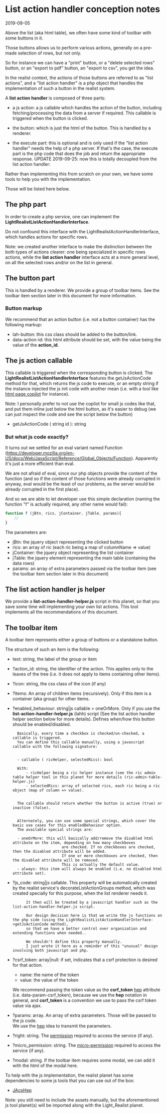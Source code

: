 List action handler conception notes
=========================
2019-09-05


Above the list (aka html table), we often have some kind of toolbar with some buttons in it.

Those buttons allows us to perform various actions, generally on a pre-made selection of rows, but not only.

So for instance we can have a "print" button, or a "delete selected rows" button, or an "export to pdf" button,
an "export to csv", you get the idea.


In the realist context, the actions of those buttons are referred to as "list actions", and a "list action handler"
is a php object that handles the implementation of such a button in the realist system.



A **list action handler** is composed of three parts:

- a js action: a js callable which handles the action of the button, including fetching/processing the data from a server if required.
            This callable is triggered when the button is clicked.
- the button: which is just the html of the button. This is handled by a renderer. 


- the execute part:  this is optional and is only used if the "list action handler" needs the help of a php server.
        If that's the case, the execute part is the php code that does the job and return the appropriate response.
        UPDATE 2019-09-25: now this is totally decoupled from the list action handler:
        
        
Rather than implementing this from scratch on your own, we have some tools to help you with the implementation.

Those will be listed here below.              



The php part
---------------

In order to create a php service, one can implement the **LightRealistListActionHandlerInterface**.

Do not confound this interface with the LightRealistActionHandlerInterface, which handles actions for specific rows.

Note: we created another interface to make the distinction between the both types of actions clearer: one being 
specialized in specific rows actions, while the **list action handler** interface acts at a more general level, on all the 
selected rows and/or on the list in general.



The button part
------------

This is handled by a renderer.
We provide a group of toolbar items.
See the toolbar item section later in this document for more information.

    
 
 
### Button markup
 
We recommend that an action button (i.e. not a button container) has the following markup:

- lah-button: this css class should be added to the button/link.  
- data-action-id: this html attribute should be set, with the value being the value of the **action_id**.   






The js action callable
------------

This callable is triggered when the corresponding button is clicked.
The **LightRealistListActionHandlerInterface** features the getJsActionCode method for that, which returns the js code to execute,
or an empty string if the instance injected the js init code with another mean (i.e. with a tool like [html page copilot](https://github.com/lingtalfi/Light_HtmlPageCopilot) for instance).

Note: I personally prefer to not use the copilot for small js codes like that, and put them inline just below the html button,
as it's easier to debug (we can just inspect the code and see the script below the button)

 
- getJsActionCode ( string id ): string


### But what js code exactly?

It turns out we settled for an eval variant named Function (https://developer.mozilla.org/en-US/docs/Web/JavaScript/Reference/Global_Objects/Function).
Apparently it's just a more efficient than eval.

We are not afraid of eval, since our php objects provide the content of the function (and so if the content of those functions
were already corrupted in anyway, eval would be the least of our problems, as the server would be already corrupted in the first place). 

And so we are able to let developer use this simple declaration (naming the function "f" is actually required, any other name would fail):

```js
function f (jBtn, rics, jContainer, jTable, params){
    //
}


```

The parameters are:

- jBtn: the jquery object representing the clicked button
- rics: an array of ric (each ric being a map of columnName => value)
- jContainer: the jquery object representing the list container
- jTable: the jquery element representing the main table (containing the data rows)
- params: an array of extra parameters passed via the toolbar item (see the toolbar item section later in this document)








The list action handler js helper
---------------

We provide a **list-action-handler-helper.js** script in this planet, so that you save some time will
implementing your own list actions.
This tool implements all the recommendations of this document. 







The toolbar item
-------------------

A toolbar item represents either a group of buttons or a standalone button.

The structure of such an item is the following:

- text: string, the label of the group or item 
- ?action_id: string, the identifier of the action. This applies only to the leaves of the tree (i.e. it does not apply to
        items containing other items).    
- ?icon: string, the css class of the icon (if any)
- ?items: An array of children items (recursively). Only if this item is a container (aka group) for other items. 
- ?enabled_behaviour: string|js callable = oneOrMore.
        Only if you use the **list-action-handler-helper.js** (lahh) script (See the list action handler helper section below for
         more details).
        Defines when/how this button should be enabled/disabled.
        
        Basically, every time a checkbox is checked/un-checked, a callable is triggered.
        You can define this callable manually, using a javascript callable with the following signature:
        
        
        - callable ( ricHelper, selectedRics): bool
        
        With:
            - ricHelper being a ric helper instance (see the ric admin table helper tool in this planet for more details (ric-admin-table-helper.js)
            - selectedRics: array of selected rics, each ric being a ric object (map of column => value).
 
            
        The callable should return whether the button is active (true) or inactive (false).            
            
            
        Alternately, you can use some special strings, which cover the basic use cases for this enabledBehaviour option.
        The available special strings are:
        
        - oneOrMore: this will basically add/remove the disabled html attribute on the item, depending on how many checkboxes
                            are checked. If no checkboxes are checked, then the disabled attribute will be added.
                            If one or more checkboxes are checked, then the disabled attribute will be removed.
                            This is actually the default value.             
        - always: this item will always be enabled (i.e. no disabled html attribute set).
- ?js_code: string|js callable.
            This property will be automatically created by the realist service's decorateListActionGroups method,
            which was created specially for this purpose, when the list renderer needs it.
            
            It then will be treated by a javascript handler such as the list-action-handler-helper.js script.
            
            Our design decision here is that we write the js functions on the php side (using the LightRealistListActionHandlerInterface->getJsActionCode method),
            so that we have a better control over organization and extending functions when needed..
            
            We shouldn't define this property manually.
            I just wrote it here as a reminder of this "unusual" design involving both javascript and php.  
- ?csrf_token: array|null: if set, indicates that a csrf protection is desired for that action.
    - name: the name of the token    
    - value: the value of the token    
    
    We recommend passing the token value as the **csrf_token** [hep](https://github.com/lingtalfi/NotationFan/blob/master/html-element-parameters.md) attribute (i.e. data-param-csrf_token),
     because we use the **hep** notation in general, and **csrf_token** is a convention we use to pass the csrf token value via ajax.  
    
- ?params: array. An array of extra parameters. Those will be passed to the js code.    
        We use the [hep](https://github.com/lingtalfi/NotationFan/blob/master/html-element-parameters.md) idea
        to transmit the parameters.
- ?right: string. The [permission](https://github.com/lingtalfi/Light_User/blob/master/doc/pages/permission-conception-notes.md)
            required to access the service (if any).          
- ?micro_permission: string. The [micro-permission](https://github.com/lingtalfi/Light_MicroPermission/)
            required to access the service (if any).          
- ?modal: string. If the toolbar item requires some modal, we can add it with the html of the modal here.     
    
To help with the js implementation, the realist planet has some dependencies to some js tools that you can use out of the box:

- [JAcpHep](https://github.com/lingtalfi/JAcpHep)
    
    
Note: you still need to include the assets manually, but the aforementioned js tool planet(s) will be imported along with the Light_Realist planet.
    
    
    
    
        









    
         